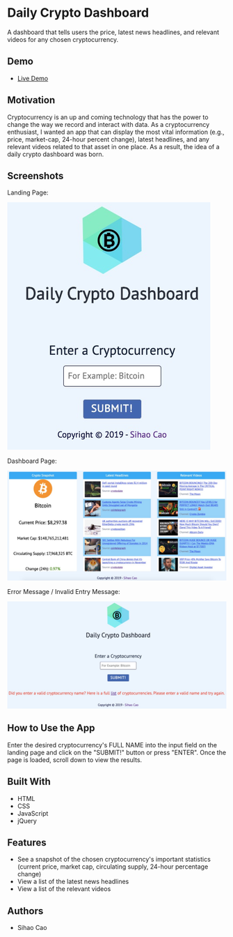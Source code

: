 # Daily Crypto Dashboard
A dashboard that tells users the price, latest news headlines, and relevant videos for any chosen cryptocurrency.
## Demo
* [Live Demo](https://sihaocao.github.io/Daily-Crypto-Dashboard/)
## Motivation
Cryptocurrency is an up and coming technology that has the power to change the way we record and interact with data. As a cryptocurrency enthusiast, I wanted an app that can display the most vital information (e.g., price, market-cap, 24-hour percent change), latest headlines, and any relevant videos related to that asset in one place. As a result, the idea of a daily crypto dashboard was born.
## Screenshots
Landing Page:

<img src="screenshots/landing-page.jpg" />

Dashboard Page:

<img src="screenshots/dashboard-page.jpg" />

Error Message / Invalid Entry Message:

<img src="screenshots/invalid-entry-page.jpg" />

## How to Use the App
Enter the desired cryptocurrency's FULL NAME into the input field on the landing page and click on the "SUBMIT!" button or press "ENTER". Once the page is loaded, scroll down to view the results.
## Built With
* HTML
* CSS
* JavaScript
* jQuery
## Features
* See a snapshot of the chosen cryptocurrency's important statistics (current price, market cap, circulating supply, 24-hour percentage change)
* View a list of the latest news headlines
* View a list of the relevant videos
## Authors
* Sihao Cao